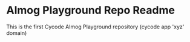 # Almog Playground Repo Readme
This is the first Cycode Almog Playground repository (cycode app 'xyz' domain)
